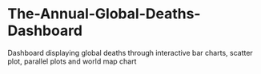 # The-Annual-Global-Deaths-Dashboard
Dashboard displaying global deaths through interactive bar charts, scatter plot, parallel plots and world map chart

